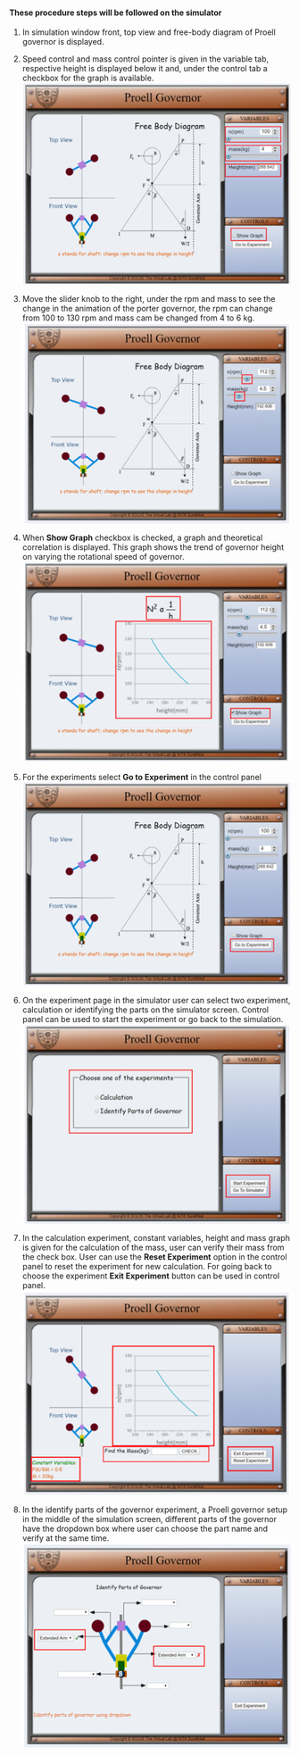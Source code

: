 #### These procedure steps will be followed on the simulator

1. In simulation window front, top view and free-body diagram of Proell governor is displayed.<br>

2. Speed control and mass control pointer is given in the variable tab, respective height is displayed below it and, under the control tab a checkbox for the graph is available.<br>
![alt text](images/p1.jpg "Parts")<br>

3. Move the slider knob to the right, under the rpm and mass to see the change in the animation of the porter governor, the rpm can change from 100 to 130 rpm and mass cam be changed from 4 to 6 kg.<br>
![alt text](images/p2.jpg "Parts")<br>

4. When **Show Graph** checkbox is checked, a graph and theoretical correlation is displayed. This graph shows the trend of governor height on varying the rotational speed of governor.<br>
![alt text](images/p3.jpg "Parts")<br>

5. For the experiments select **Go to Experiment** in the control panel <br>
![alt text](images/p4.jpg "Parts")<br>

6. On the experiment page in the simulator user can select two experiment, calculation or identifying the parts on the simulator screen. Control panel can be used to start the experiment or go back to the simulation.<br>
![alt text](images/p5.jpg "Parts")<br>

7. In the calculation experiment, constant variables, height and mass graph is given for the calculation of the mass, user can verify their mass from the check box. User can use the **Reset Experiment** option in the control panel to reset the experiment for new calculation. For going back to choose the experiment **Exit Experiment** button can be used in control panel.<br>
![alt text](images/p6.jpg "Parts")<br>

8. In the identify parts of the governor experiment, a Proell governor  setup in the middle of the simulation screen, different parts of the governor have the dropdown box where user can choose the part name and verify at the same time.<br>
![alt text](images/p7.jpg "Parts")<br>
